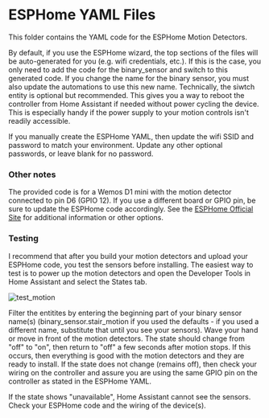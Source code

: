 # ESPHome YAML Files

This folder contains the YAML code for the ESPHome Motion Detectors.  

By default, if you use the ESPHome wizard, the top sections of the files will be auto-generated for you (e.g. wifi credentials, etc.).  If this is the case, you only need to add the code for the binary_sensor and switch to this generated code.  If you change the name for the binary sensor, you must also update the automations to use this new name.  Technically, the siwtch entity is optional but recommended.  This gives you a way to reboot the controller from Home Assistant if needed without power cycling the device.  This is especially handy if the power supply to your motion controls isn't readily accessible.

If you manually create the ESPHome YAML, then update the wifi SSID and password to match your environment.  Update any other optional passwords, or leave blank for no password.

### Other notes
The provided code is for a Wemos D1 mini with the motion detector connected to pin D6 (GPIO 12).  If you use a different board or GPIO pin, be sure to update the ESPHome code accordingly.  See the [ESPHome Official Site](https://esphome.io/index.html) for additional information or other options.

### Testing
I recommend that after you build your motion detectors and upload your ESPHome code, you test the sensors before installing.  The easiest way to test is to power up the motion detectors and open the Developer Tools in Home Assistant and select the States tab.

![test_motion](https://user-images.githubusercontent.com/55962781/176053522-59de0cba-2749-401a-af24-ad573af78cd4.jpg)

Filter the entitites by entering the beginning part of your binary sensor name(s) (binary_sensor.stair_motion if you used the defaults - if you used a different name, substitute that until you see your sensors).  Wave your hand or move in front of the motion detectors.  The state should change from "off" to "on", then return to "off" a few seconds after motion stops.  If this occurs, then everything is good with the motion detectors and they are ready to install.  If the state does not change (remains off), then check your wiring on the controller and assure you are using the same GPIO pin on the controller as stated in the ESPHome YAML.

If the state shows "unavailable", Home Assistant cannot see the sensors.  Check your ESPHome code and the wiring of the device(s).
